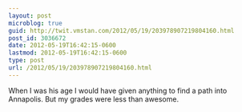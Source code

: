 ```yaml
---
layout: post
microblog: true
guid: http://twit.vmstan.com/2012/05/19/203978907219804160.html
post_id: 3036672
date: 2012-05-19T16:42:15-0600
lastmod: 2012-05-19T16:42:15-0600
type: post
url: /2012/05/19/203978907219804160.html
---
```

When I was his age I would have given anything to find a path into Annapolis. But my grades were less than awesome.
